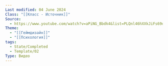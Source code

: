 ```yaml
---
Last modified: 04 June 2024
Class: "[[Класс - Источник]]"
Source:
  - https://www.youtube.com/watch?v=aPiNG_Bbdk4&list=PLQnl46hXXkJiFs69dSgtbSKJQVmq-t3Zw&index=11
Theme:
  - "[[Геймдизайн]]"
  - "[[Психология]]"
tags:
  - State/Completed
  - Template/02
Type: Видео
---
```

